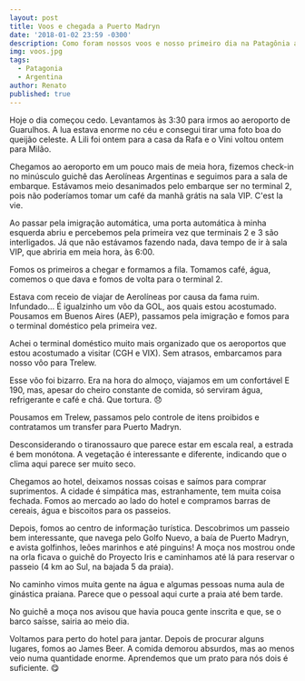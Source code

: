 ```yaml
---
layout: post
title: Voos e chegada a Puerto Madryn
date: '2018-01-02 23:59 -0300'
description: Como foram nossos voos e nosso primeiro dia na Patagônia argentina!
img: voos.jpg
tags:
  - Patagonia
  - Argentina
author: Renato
published: true
---
```


Hoje o dia começou cedo. Levantamos às 3:30 para irmos ao aeroporto de
Guarulhos. A lua estava enorme no céu e consegui tirar uma foto boa do queijão
celeste. A Lili foi ontem para a casa da Rafa e o Vini voltou ontem para Milão. 

Chegamos ao aeroporto em um pouco mais de meia hora, fizemos check-in no
minúsculo guichê das Aerolíneas Argentinas e seguimos para a sala de embarque.
Estávamos meio desanimados pelo embarque ser no terminal 2, pois não poderíamos
tomar um café da manhã grátis na sala VIP. C'est la vie.

Ao passar pela imigração automática, uma porta automática à minha esquerda
abriu e percebemos pela primeira vez que terminais 2 e 3 são interligados. Já
que não estávamos fazendo nada, dava tempo de ir à sala VIP, que abriria em
meia hora, às 6:00.

Fomos os primeiros a chegar e formamos a fila. Tomamos café, água,  comemos
o que dava e fomos de volta para o terminal 2.

Estava com receio de viajar de Aerolíneas por causa da fama ruim. Infundado...
É igualzinho um vôo da GOL, aos quais estou acostumado. Pousamos em Buenos
Aires (AEP), passamos pela imigração e fomos para o terminal doméstico pela
primeira vez.

Achei o terminal doméstico muito mais organizado que os aeroportos que estou
acostumado a visitar (CGH e VIX). Sem atrasos, embarcamos para nosso vôo para
Trelew.

Esse vôo foi bizarro. Era na hora do almoço, viajamos em um confortável E 190,
mas, apesar do cheiro constante de comida, só serviram água, refrigerante
e café e chá. Que tortura. 😞

Pousamos em Trelew, passamos pelo controle de itens proibidos e contratamos um
transfer para Puerto Madryn.

Desconsiderando o tiranossauro que parece estar em escala real, a estrada é bem
monótona. A vegetação é interessante e diferente, indicando que o clima aqui
parece ser muito seco. 

Chegamos ao hotel, deixamos nossas coisas e saímos para comprar suprimentos.
A cidade é simpática mas, estranhamente, tem muita coisa fechada. Fomos ao
mercado ao lado do hotel e compramos barras de cereais, água e biscoitos para
os passeios.

Depois, fomos ao centro de informação turística. Descobrimos um passeio bem
interessante, que navega pelo Golfo Nuevo, a baía de Puerto Madryn, e avista
golfinhos, leões marinhos e até pinguins! A moça nos mostrou onde na orla
ficava o guichê do Proyecto Iris e caminhamos até lá para reservar o passeio (4
km ao Sul, na bajada 5 da praia).

No caminho vimos muita gente na água e algumas pessoas numa aula de ginástica
praiana. Parece que o pessoal aqui curte a praia até bem tarde.

No guichê a moça nos avisou que havia pouca gente inscrita e que, se o barco
saísse, sairia ao meio dia. 

Voltamos para perto do hotel para jantar. Depois de procurar alguns lugares,
fomos ao James Beer. A comida demorou absurdos, mas ao menos veio numa
quantidade enorme. Aprendemos que um prato para nós dois é suficiente. 😋
